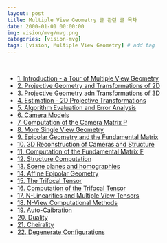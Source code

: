 ```yaml
---
layout: post
title: Multiple View Geometry 글 관련 글 목차
date: 2000-01-01 00:00:00
img: vision/mvg/mvg.png
categories: [vision-mvg] 
tags: [vision, Multiple View Geometry] # add tag
---
```


<br>

- [1. Introduction - a Tour of Multiple View Geometry]()
- [2. Projective Geometry and Transformations of 2D](https://gaussian37.github.io/vision-mvg-2_projective_geometry_and_transformations_of_2d/)
- [3. Projective Geometry adn Transformations of 3D]()
- [4. Estimation - 2D Projective Transformations]()
- [5. Algorithm Evaluation and Error Analysis]()
- [6. Camera Models]()
- [7. Computation of the Camera Matrix P]()
- [8. More Single View Geometry]()
- [9. Epipolar Geometry and the Fundamental Matrix]()
- [10. 3D Reconstruction of Cameras and Structure]()
- [11. Computation of the Fundamental Matrix F]()
- [12. Structure Computation]()
- [13. Scene planes and homographies]()
- [14. Affine Epipolar Geometry]()
- [15. The Trifocal Tensor]()
- [16. Computation of the Trifocal Tensor]()
- [17. N-Linearities and Multiple View Tensors]()
- [18. N-View Computational Methods]()
- [19. Auto-Caibration]()
- [20. Duality]()
- [21. Cheirality]()
- [22. Degenerate Configurations]()

<br>